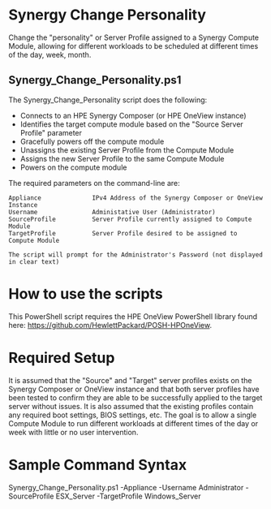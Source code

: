 # Synergy Change Personality
Change the "personality" or Server Profile assigned to a Synergy Compute Module, allowing for different workloads to be scheduled at different times of the day, week, month.

## Synergy_Change_Personality.ps1
The Synergy_Change_Personality script does the following:

* Connects to an HPE Synergy Composer (or HPE OneView instance)
* Identifies the target compute module based on the "Source Server Profile" parameter
* Gracefully powers off the compute module
* Unassigns the existing Server Profile from the Compute Module
* Assigns the new Server Profile to the same Compute Module
* Powers on the compute module

The required parameters on the command-line are:
```
Appliance              IPv4 Address of the Synergy Composer or OneView Instance
Username               Administative User (Administrator)
SourceProfile          Server Profile currently assigned to Compute Module
TargetProfile          Server Profile desired to be assigned to Compute Module

The script will prompt for the Administrator's Password (not displayed in clear text)
```

# How to use the scripts
This PowerShell script requires the HPE OneView PowerShell library found here: https://github.com/HewlettPackard/POSH-HPOneView.

# Required Setup
It is assumed that the "Source" and "Target" server profiles exists on the Synergy Composer or OneView instance and that both server profiles have been tested to confirm they are able to be successfully applied to the target server without issues.  It is also assumed that the existing profiles contain any required boot settings, BIOS settings, etc.  The goal is to allow a single Compute Module to run different workloads at different times of the day or week with little or no user intervention.

# Sample Command Syntax
Synergy_Change_Personality.ps1 -Appliance <IP ADDR> -Username Administrator -SourceProfile ESX_Server -TargetProfile Windows_Server
